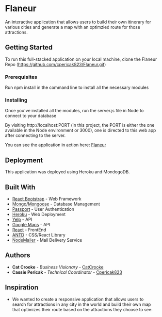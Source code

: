 # Flaneur
An interactive application that allows users to build their own itinerary for various cities and generate a map with an optimzied route for those attractions. 
## Getting Started

To run this full-stacked application on your local machine, clone the Flaneur Repo (https://github.com/cpericak823/Flaneur.git)

### Prerequisites

Run npm install in the command line to install all the necessary modules

### Installing

Once you've installed all the modules, run the server.js file in Node to connect to your database

By visiting http://localhost:PORT (in this project, the PORT is either the one available in the Node environment or 3000), one is directed to this web app after connecting to the server.

You can see the application in action here: [Flaneur](https://flaneur2017.herokuapp.com)

## Deployment

This application was deployed using Heroku and MondogoDB.

## Built With

* [React Bootstrap](http://getbootstrap.com/getting-started/) - Web Framework
* [Mongo/Mongoose](https://docs.mongodb.com/) - Database Management
* [Passport](http://passportjs.org/docs) - User Authentication
* [Heroku](https://devcenter.heroku.com/) - Web Deployment
* [Yelp](https://devcenter.heroku.com/) - API
* [Google Maps](https://devcenter.heroku.com/) - API
* [React](https://devcenter.heroku.com/) - FrontEnd
* [ANTD](https://devcenter.heroku.com/) - CSS/React Library
* [NodeMailer](https://devcenter.heroku.com/) - Mail Delivery Service
 
## Authors

* **Cat Crooke** - *Business Visionary* - [CatCrooke](https://github.com/catcrookes)
* **Cassie Pericak** - *Technical Coordinator* - [Cpericak823](https://github.com/cpericak823)


## Inspiration

* We wanted to create a responsive application that allows users to search for attractions in any city in the world and build their own map that optimizes their route based on the attractions they choose to see.